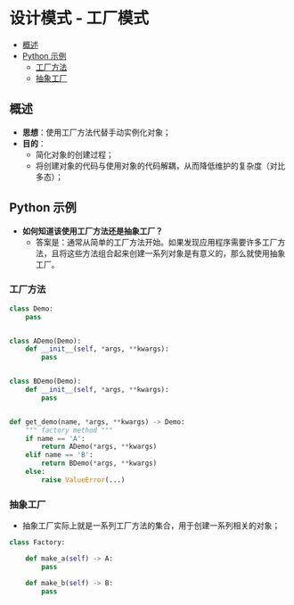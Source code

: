 设计模式 - 工厂模式
===
<!--info
hidden: True
-->

<!-- TOC -->
- [概述](#概述)
- [Python 示例](#python-示例)
    - [工厂方法](#工厂方法)
    - [抽象工厂](#抽象工厂)
<!-- TOC -->


## 概述
- **思想**：使用工厂方法代替手动实例化对象；
- **目的**：
    - 简化对象的创建过程；
    - 将创建对象的代码与使用对象的代码解耦，从而降低维护的复杂度（对比多态）；


## Python 示例

- **如何知道该使用工厂方法还是抽象工厂？**
    - 答案是：通常从简单的工厂方法开始。如果发现应用程序需要许多工厂方法，且将这些方法组合起来创建一系列对象是有意义的，那么就使用抽象工厂。

### 工厂方法

```python
class Demo:
    pass


class ADemo(Demo):
    def __init__(self, *args, **kwargs):
        pass


class BDemo(Demo):
    def __init__(self, *args, **kwargs):
        pass


def get_demo(name, *args, **kwargs) -> Demo:
    """ factory method """
    if name == 'A':
        return ADemo(*args, **kwargs)
    elif name == 'B':
        return BDemo(*args, **kwargs)
    else:
        raise ValueError(...)
```


### 抽象工厂

- 抽象工厂实际上就是一系列工厂方法的集合，用于创建一系列相关的对象；
```python
class Factory:

    def make_a(self) -> A:
        pass

    def make_b(self) -> B:
        pass
```
